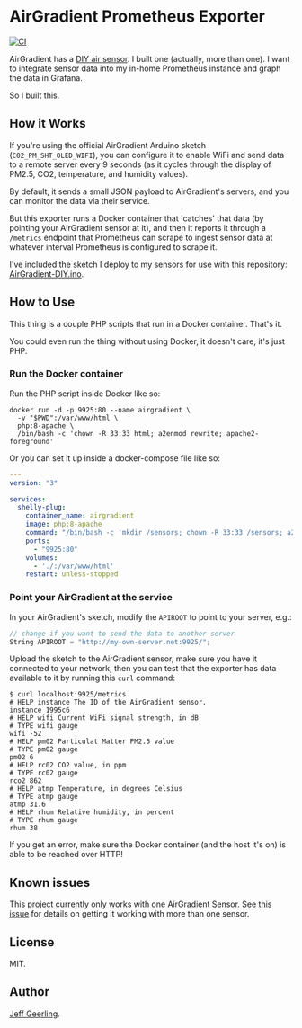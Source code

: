 # AirGradient Prometheus Exporter

[![CI](https://github.com/geerlingguy/airgradient-prometheus/actions/workflows/ci.yml/badge.svg?branch=master)](https://github.com/geerlingguy/airgradient-prometheus/actions/workflows/ci.yml)

AirGradient has a [DIY air sensor](https://www.airgradient.com/diy/). I built one (actually, more than one). I want to integrate sensor data into my in-home Prometheus instance and graph the data in Grafana.

So I built this.

## How it Works

If you're using the official AirGradient Arduino sketch (`C02_PM_SHT_OLED_WIFI`), you can configure it to enable WiFi and send data to a remote server every 9 seconds (as it cycles through the display of PM2.5, CO2, temperature, and humidity values).

By default, it sends a small JSON payload to AirGradient's servers, and you can monitor the data via their service.

But this exporter runs a Docker container that 'catches' that data (by pointing your AirGradient sensor at it), and then it reports it through a `/metrics` endpoint that Prometheus can scrape to ingest sensor data at whatever interval Prometheus is configured to scrape it.

I've included the sketch I deploy to my sensors for use with this repository: [AirGradient-DIY.ino](AirGradient-DIY.ino).

## How to Use

This thing is a couple PHP scripts that run in a Docker container. That's it.

You could even run the thing without using Docker, it doesn't care, it's just PHP.

### Run the Docker container

Run the PHP script inside Docker like so:

```
docker run -d -p 9925:80 --name airgradient \
  -v "$PWD":/var/www/html \
  php:8-apache \
  /bin/bash -c 'chown -R 33:33 html; a2enmod rewrite; apache2-foreground'
```

Or you can set it up inside a docker-compose file like so:

```yaml
---
version: "3"

services:
  shelly-plug:
    container_name: airgradient
    image: php:8-apache
    command: "/bin/bash -c 'mkdir /sensors; chown -R 33:33 /sensors; a2enmod rewrite; apache2-foreground'"
    ports:
      - "9925:80"
    volumes:
      - './:/var/www/html'
    restart: unless-stopped
```

### Point your AirGradient at the service

In your AirGradient's sketch, modify the `APIROOT` to point to your server, e.g.:

```ino
// change if you want to send the data to another server
String APIROOT = "http://my-own-server.net:9925/";
```

Upload the sketch to the AirGradient sensor, make sure you have it connected to your network, then you can test that the exporter has data available to it by running this `curl` command:

```
$ curl localhost:9925/metrics
# HELP instance The ID of the AirGradient sensor.
instance 1995c6
# HELP wifi Current WiFi signal strength, in dB
# TYPE wifi gauge
wifi -52
# HELP pm02 Particulat Matter PM2.5 value
# TYPE pm02 gauge
pm02 6
# HELP rc02 CO2 value, in ppm
# TYPE rc02 gauge
rco2 862
# HELP atmp Temperature, in degrees Celsius
# TYPE atmp gauge
atmp 31.6
# HELP rhum Relative humidity, in percent
# TYPE rhum gauge
rhum 38
```

If you get an error, make sure the Docker container (and the host it's on) is able to be reached over HTTP!

## Known issues

This project currently only works with one AirGradient Sensor. See [this issue](https://github.com/geerlingguy/airgradient-prometheus/issues/1) for details on getting it working with more than one sensor.

## License

MIT.

## Author

[Jeff Geerling](https://www.jeffgeerling.com).
